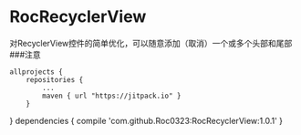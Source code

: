# RocRecyclerView
对RecyclerView控件的简单优化，可以随意添加（取消）一个或多个头部和尾部</br>
###注意</br>


    allprojects {
        repositories {
            ...
            maven { url "https://jitpack.io" }
        }
}
    dependencies {
        compile 'com.github.Roc0323:RocRecyclerView:1.0.1'
}
